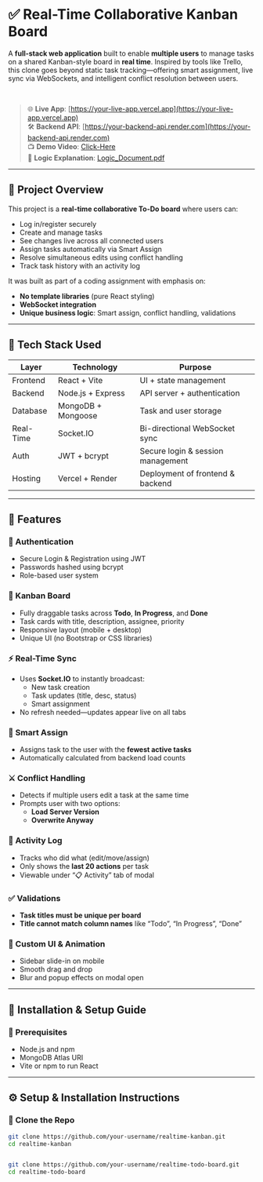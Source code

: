 # ✅ Real-Time Collaborative Kanban Board

A **full-stack web application** built to enable **multiple users** to manage tasks on a shared Kanban-style board in **real time**. Inspired by tools like Trello, this clone goes beyond static task tracking—offering smart assignment, live sync via WebSockets, and intelligent conflict resolution between users.

<br/>

> 🌐 **Live App**: [https://your-live-app.vercel.app](https://your-live-app.vercel.app)  
> 🛠️ **Backend API**: [https://your-backend-api.render.com](https://your-backend-api.render.com)  
> 📺 **Demo Video**: [Click-Here](https://drive.google.com/file/d/19KKG_Qb7HyxSwVtrgGpUsFLdrnCrIf7D/view?usp=sharing)  
> 📄 **Logic Explanation**: [Logic_Document.pdf](https://drive.google.com/file/d/1h4UwTNkooZL2Ti9wATsreW-YKpQYOFe8/view?usp=sharing)

---

## 📝 Project Overview

This project is a **real-time collaborative To-Do board** where users can:
- Log in/register securely
- Create and manage tasks
- See changes live across all connected users
- Assign tasks automatically via Smart Assign
- Resolve simultaneous edits using conflict handling
- Track task history with an activity log

It was built as part of a coding assignment with emphasis on:
- **No template libraries** (pure React styling)
- **WebSocket integration**
- **Unique business logic**: Smart assign, conflict handling, validations

---

## 🧰 Tech Stack Used

| Layer       | Technology           | Purpose                             |
|-------------|----------------------|-------------------------------------|
| Frontend    | React + Vite         | UI + state management               |
| Backend     | Node.js + Express    | API server + authentication         |
| Database    | MongoDB + Mongoose   | Task and user storage               |
| Real-Time   | Socket.IO            | Bi-directional WebSocket sync       |
| Auth        | JWT + bcrypt         | Secure login & session management   |
| Hosting     | Vercel + Render      | Deployment of frontend & backend    |

---

## 🚀 Features

### 👤 Authentication
- Secure Login & Registration using JWT
- Passwords hashed using bcrypt
- Role-based user system

### 🧠 Kanban Board
- Fully draggable tasks across **Todo**, **In Progress**, and **Done**
- Task cards with title, description, assignee, priority
- Responsive layout (mobile + desktop)
- Unique UI (no Bootstrap or CSS libraries)

### ⚡ Real-Time Sync
- Uses **Socket.IO** to instantly broadcast:
  - New task creation
  - Task updates (title, desc, status)
  - Smart assignment
- No refresh needed—updates appear live on all tabs

### 🧩 Smart Assign
- Assigns task to the user with the **fewest active tasks**
- Automatically calculated from backend load counts

### ⚔️ Conflict Handling
- Detects if multiple users edit a task at the same time
- Prompts user with two options:
  - **Load Server Version**
  - **Overwrite Anyway**

### 🧾 Activity Log
- Tracks who did what (edit/move/assign)
- Only shows the **last 20 actions** per task
- Viewable under “📋 Activity” tab of modal

### ✅ Validations
- **Task titles must be unique per board**
- **Title cannot match column names** like “Todo”, “In Progress”, “Done”

### 🎨 Custom UI & Animation
- Sidebar slide-in on mobile
- Smooth drag and drop
- Blur and popup effects on modal open

---

## 🧰 Installation & Setup Guide

### 🔧 Prerequisites
- Node.js and npm
- MongoDB Atlas URI
- Vite or npm to run React

---
## ⚙️ Setup & Installation Instructions

### 📂 Clone the Repo

```bash
git clone https://github.com/your-username/realtime-kanban.git
cd realtime-kanban


git clone https://github.com/your-username/realtime-todo-board.git
cd realtime-todo-board
